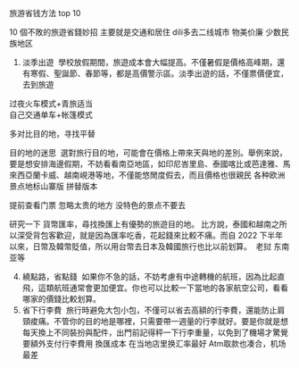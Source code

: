 旅游省钱方法 top 10




10 個不敗的旅遊省錢妙招
主要就是交通和居住
dili多去二线城市 物美价廉
少数民族地区

1. 淡季出遊 
學校放假期間，旅遊成本會大幅提高。不僅暑假是價格高峰期，還有寒假、聖誕節、春節等，都是高價警示區。淡季出遊的話，不僅票價便宜，去到旅遊

过夜火车模式+青旅适当  
自己交通单车+帐篷模式

多对比目的地，寻找平替

目的地的迷思 
選對旅行目的地，可能會在價格上帶來天與地的差別。舉例來說，要是想安排海邊假期，不妨看看南亞地區，如印尼峇里島、泰國喀比或芭達雅、馬來西亞蘭卡威、越南峴港等地，不僅能悠閒度假去，而且價格也很親民
各种欧洲景点地标山寨版 拼替版本

提前查看门票 忽略太贵的地方
没特色的景点不要去

研究一下
貨幣匯率，尋找換匯上有優勢的旅遊目的地。
比方說，泰國和越南之所以深受背包客歡迎，就是因為匯率吃香，花起錢來比較不痛。而自 2022 下半年以來，日幣及韓幣貶值，所以用台幣去日本及韓國旅行也比以前划算。 
老挝 东南亚等

4. 繞點路，省點錢 
如果你不急的話，不妨考慮有中途轉機的航班，因為比起直飛，這類航班通常會更加便宜。你也可以比較一下當地的各家航空公司，看看哪家的價錢比較划算。 
6. 省下行李費 
旅行時避免大包小包，不僅可以省去高額的行李費，還能防止肩頸痠痛。不管你的目的地是哪裡，只需要帶一週量的行李就好。要是你就是想每天換上不同裝扮與配件，出門前記得秤一下行李重量，以免到了機場才驚覺要額外支付行李費用
換匯成本 在当地店里换汇率最好
Atm取款也凑合，机场最差

